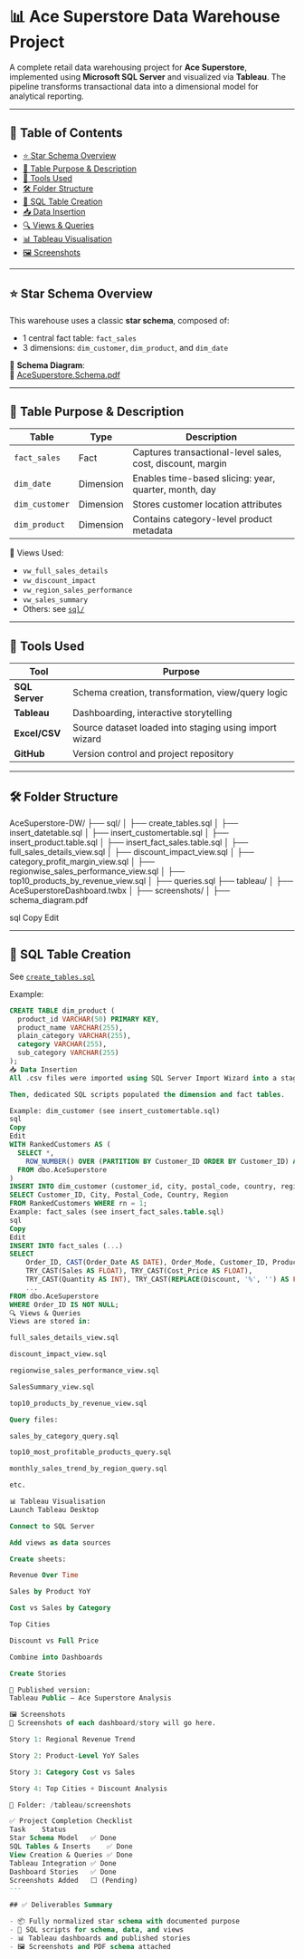 # 📊 Ace Superstore Data Warehouse Project

A complete retail data warehousing project for **Ace Superstore**, implemented using **Microsoft SQL Server** and visualized via **Tableau**. The pipeline transforms transactional data into a dimensional model for analytical reporting.

---

## 📁 Table of Contents

- [⭐ Star Schema Overview](#-star-schema-overview)
- [📂 Table Purpose & Description](#-table-purpose--description)
- [🔧 Tools Used](#-tools-used)
- [🛠️ Folder Structure](#-folder-structure)
- [🧱 SQL Table Creation](#-sql-table-creation)
- [📥 Data Insertion](#-data-insertion)
- [🔍 Views & Queries](#-views--queries)
- [📊 Tableau Visualisation](#-tableau-visualisation)
- [🖼️ Screenshots](#-screenshots)

---

## ⭐ Star Schema Overview

This warehouse uses a classic **star schema**, composed of:

- 1 central fact table: `fact_sales`
- 3 dimensions: `dim_customer`, `dim_product`, and `dim_date`

📌 **Schema Diagram**:  
📄 [AceSuperstore.Schema.pdf](./AceSuperstore.Schema.pdf)

---

## 📂 Table Purpose & Description

| Table         | Type      | Description                                                    |
|---------------|-----------|----------------------------------------------------------------|
| `fact_sales`  | Fact      | Captures transactional-level sales, cost, discount, margin     |
| `dim_date`    | Dimension | Enables time-based slicing: year, quarter, month, day          |
| `dim_customer`| Dimension | Stores customer location attributes                            |
| `dim_product` | Dimension | Contains category-level product metadata                        |

📌 Views Used:
- `vw_full_sales_details`
- `vw_discount_impact`
- `vw_region_sales_performance`
- `vw_sales_summary`
- Others: see [`sql/`](./sql)

---

## 🔧 Tools Used

| Tool            | Purpose                                             |
|-----------------|-----------------------------------------------------|
| **SQL Server**  | Schema creation, transformation, view/query logic   |
| **Tableau**     | Dashboarding, interactive storytelling              |
| **Excel/CSV**   | Source dataset loaded into staging using import wizard |
| **GitHub**      | Version control and project repository              |

---

## 🛠️ Folder Structure

AceSuperstore-DW/
├── sql/
│ ├── create_tables.sql
│ ├── insert_datetable.sql
│ ├── insert_customertable.sql
│ ├── insert_product.table.sql
│ ├── insert_fact_sales.table.sql
│ ├── full_sales_details_view.sql
│ ├── discount_impact_view.sql
│ ├── category_profit_margin_view.sql
│ ├── regionwise_sales_performance_view.sql
│ ├── top10_products_by_revenue_view.sql
│ ├── queries.sql
├── tableau/
│ ├── AceSuperstoreDashboard.twbx
│ ├── screenshots/
│ ├── schema_diagram.pdf

sql
Copy
Edit

---

## 🧱 SQL Table Creation

See [`create_tables.sql`](./sql/create_tables.sql)

Example:

```sql
CREATE TABLE dim_product (
  product_id VARCHAR(50) PRIMARY KEY,
  product_name VARCHAR(255),
  plain_category VARCHAR(255),
  category VARCHAR(255),
  sub_category VARCHAR(255)
);
📥 Data Insertion
All .csv files were imported using SQL Server Import Wizard into a staging table: dbo.AceSuperstore.

Then, dedicated SQL scripts populated the dimension and fact tables.

Example: dim_customer (see insert_customertable.sql)
sql
Copy
Edit
WITH RankedCustomers AS (
  SELECT *,
    ROW_NUMBER() OVER (PARTITION BY Customer_ID ORDER BY Customer_ID) AS rn
  FROM dbo.AceSuperstore
)
INSERT INTO dim_customer (customer_id, city, postal_code, country, region)
SELECT Customer_ID, City, Postal_Code, Country, Region
FROM RankedCustomers WHERE rn = 1;
Example: fact_sales (see insert_fact_sales.table.sql)
sql
Copy
Edit
INSERT INTO fact_sales (...)
SELECT 
    Order_ID, CAST(Order_Date AS DATE), Order_Mode, Customer_ID, Product_ID,
    TRY_CAST(Sales AS FLOAT), TRY_CAST(Cost_Price AS FLOAT),
    TRY_CAST(Quantity AS INT), TRY_CAST(REPLACE(Discount, '%', '') AS FLOAT),
    ...
FROM dbo.AceSuperstore
WHERE Order_ID IS NOT NULL;
🔍 Views & Queries
Views are stored in:

full_sales_details_view.sql

discount_impact_view.sql

regionwise_sales_performance_view.sql

SalesSummary_view.sql

top10_products_by_revenue_view.sql

Query files:

sales_by_category_query.sql

top10_most_profitable_products_query.sql

monthly_sales_trend_by_region_query.sql

etc.

📊 Tableau Visualisation
Launch Tableau Desktop

Connect to SQL Server

Add views as data sources

Create sheets:

Revenue Over Time

Sales by Product YoY

Cost vs Sales by Category

Top Cities

Discount vs Full Price

Combine into Dashboards

Create Stories

🔗 Published version:
Tableau Public – Ace Superstore Analysis

🖼️ Screenshots
📍 Screenshots of each dashboard/story will go here.

Story 1: Regional Revenue Trend

Story 2: Product-Level YoY Sales

Story 3: Category Cost vs Sales

Story 4: Top Cities + Discount Analysis

📁 Folder: /tableau/screenshots

✅ Project Completion Checklist
Task	Status
Star Schema Model	✅ Done
SQL Tables & Inserts	✅ Done
View Creation & Queries	✅ Done
Tableau Integration	✅ Done
Dashboard Stories	✅ Done
Screenshots Added	⬜ (Pending)
---

## ✅ Deliverables Summary

- 📦 Fully normalized star schema with documented purpose
- 🧩 SQL scripts for schema, data, and views
- 📊 Tableau dashboards and published stories
- 🖼️ Screenshots and PDF schema attached
